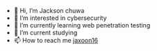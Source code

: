 - 👋 Hi, I’m Jackson chuwa 
- 👀 I’m interested in cybersecurity
- 🌱 I’m currently learning web penetration testing
- 💞️ I’m current studying
- 📫 How to reach me <a href="http://twitter.com/Jaxoon16">jaxoon16</a>

<!---
jaxoon16/jaxoon16 is a ✨ special ✨ repository because its `README.md` (this file) appears on your GitHub profile.
You can click the Preview link to take a look at your changes.
--->
